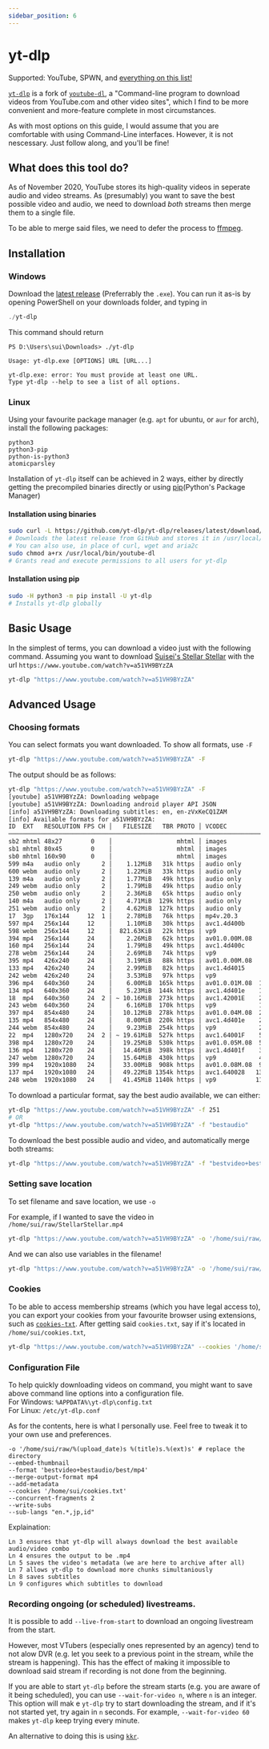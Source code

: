 ```yaml
---
sidebar_position: 6
---
```


# yt-dlp

Supported: YouTube, SPWN, and [everything on this list!](https://raw.githubusercontent.com/yt-dlp/yt-dlp/master/supportedsites.md)

[`yt-dlp`](https://github.com/yt-dlp/yt-dlp) is a fork of [`youtube-dl`](https://ytdl-org.github.io/youtube-dl/), a "Command-line program to download videos from YouTube.com and other video sites", which I find to be more convenient and more-feature complete in most circumstances.

As with most options on this guide, I would assume that you are comfortable with using Command-Line interfaces. However, it is not nescessary. Just follow along, and you'll be fine!

## What does this tool do?
As of November 2020, YouTube stores its high-quality videos in seperate audio and video streams. As (presumably) you want to save the best possible video and audio, we need to download *both* streams then merge them to a single file. 

To be able to merge said files, we need to defer the process to [ffmpeg](/docs/tools/ffmpeg/).

## Installation
### Windows 
Download the [latest release](https://github.com/yt-dlp/yt-dlp/releases) (Preferrably the `.exe`). You can run it as-is by opening PowerShell on your downloads folder, and typing in
```powershell
./yt-dlp
```
This command should return
```
PS D:\Users\sui\Downloads> ./yt-dlp

Usage: yt-dlp.exe [OPTIONS] URL [URL...]

yt-dlp.exe: error: You must provide at least one URL.
Type yt-dlp --help to see a list of all options.
```
### Linux
Using your favourite package manager (e.g. `apt` for ubuntu, or `aur` for arch), install the following packages:
```
python3
python3-pip
python-is-python3
atomicparsley
```
Installation of `yt-dlp` itself can be achieved in 2 ways, either by directly getting the precompiled binaries directly or using [pip](https://pypi.org/project/pip/ )(Python's Package Manager)

#### Installation using binaries
```bash
sudo curl -L https://github.com/yt-dlp/yt-dlp/releases/latest/download/yt-dlp -o /usr/local/bin/yt-dlp
# Downloads the latest release from GitHub and stores it in /usr/local/bin/yt-dlp
# You can also use, in place of curl, wget and aria2c
sudo chmod a+rx /usr/local/bin/youtube-dl
# Grants read and execute permissions to all users for yt-dlp
```

#### Installation using pip
```bash
sudo -H python3 -m pip install -U yt-dlp 
# Installs yt-dlp globally
```

## Basic Usage

In the simplest of terms, you can download a video just with the following command.
Assuming you want to download [Suisei's Stellar Stellar](https://www.youtube.com/watch?v=a51VH9BYzZA) with the url `https://www.youtube.com/watch?v=a51VH9BYzZA`
``` bash
yt-dlp "https://www.youtube.com/watch?v=a51VH9BYzZA"
```

## Advanced Usage
### Choosing formats
You can select formats you want downloaded. To show all formats, use `-F`
```bash
yt-dlp "https://www.youtube.com/watch?v=a51VH9BYzZA" -F
```
The output should be as follows: 
```bash
yt-dlp "https://www.youtube.com/watch?v=a51VH9BYzZA" -F                                                                          2
[youtube] a51VH9BYzZA: Downloading webpage
[youtube] a51VH9BYzZA: Downloading android player API JSON
[info] a51VH9BYzZA: Downloading subtitles: en, en-zVxKeCQ1ZAM
[info] Available formats for a51VH9BYzZA:
ID  EXT   RESOLUTION FPS CH │   FILESIZE   TBR PROTO │ VCODEC          VBR ACODEC      ABR ASR MORE INFO
──────────────────────────────────────────────────────────────────────────────────────────────────────────────────
sb2 mhtml 48x27        0    │                  mhtml │ images                                  storyboard
sb1 mhtml 80x45        0    │                  mhtml │ images                                  storyboard
sb0 mhtml 160x90       0    │                  mhtml │ images                                  storyboard
599 m4a   audio only      2 │    1.12MiB   31k https │ audio only          mp4a.40.5   31k 22k ultralow, m4a_dash
600 webm  audio only      2 │    1.22MiB   33k https │ audio only          opus        33k 48k ultralow, webm_dash
139 m4a   audio only      2 │    1.77MiB   49k https │ audio only          mp4a.40.5   49k 22k low, m4a_dash
249 webm  audio only      2 │    1.79MiB   49k https │ audio only          opus        49k 48k low, webm_dash
250 webm  audio only      2 │    2.36MiB   65k https │ audio only          opus        65k 48k low, webm_dash
140 m4a   audio only      2 │    4.71MiB  129k https │ audio only          mp4a.40.2  129k 44k medium, m4a_dash
251 webm  audio only      2 │    4.62MiB  127k https │ audio only          opus       127k 48k medium, webm_dash
17  3gp   176x144     12  1 │    2.78MiB   76k https │ mp4v.20.3       76k mp4a.40.2    0k 22k 144p
597 mp4   256x144     12    │    1.10MiB   30k https │ avc1.4d400b     30k video only          144p, mp4_dash
598 webm  256x144     12    │  821.63KiB   22k https │ vp9             22k video only          144p, webm_dash
394 mp4   256x144     24    │    2.26MiB   62k https │ av01.0.00M.08   62k video only          144p, mp4_dash
160 mp4   256x144     24    │    1.79MiB   49k https │ avc1.4d400c     49k video only          144p, mp4_dash
278 webm  256x144     24    │    2.69MiB   74k https │ vp9             74k video only          144p, webm_dash
395 mp4   426x240     24    │    3.19MiB   88k https │ av01.0.00M.08   88k video only          240p, mp4_dash
133 mp4   426x240     24    │    2.99MiB   82k https │ avc1.4d4015     82k video only          240p, mp4_dash
242 webm  426x240     24    │    3.53MiB   97k https │ vp9             97k video only          240p, webm_dash
396 mp4   640x360     24    │    6.00MiB  165k https │ av01.0.01M.08  165k video only          360p, mp4_dash
134 mp4   640x360     24    │    5.23MiB  144k https │ avc1.4d401e    144k video only          360p, mp4_dash
18  mp4   640x360     24  2 │ ~ 10.16MiB  273k https │ avc1.42001E    273k mp4a.40.2    0k 44k 360p
243 webm  640x360     24    │    6.16MiB  170k https │ vp9            170k video only          360p, webm_dash
397 mp4   854x480     24    │   10.12MiB  278k https │ av01.0.04M.08  278k video only          480p, mp4_dash
135 mp4   854x480     24    │    8.00MiB  220k https │ avc1.4d401e    220k video only          480p, mp4_dash
244 webm  854x480     24    │    9.23MiB  254k https │ vp9            254k video only          480p, webm_dash
22  mp4   1280x720    24  2 │ ~ 19.61MiB  527k https │ avc1.64001F    527k mp4a.40.2    0k 44k 720p
398 mp4   1280x720    24    │   19.25MiB  530k https │ av01.0.05M.08  530k video only          720p, mp4_dash
136 mp4   1280x720    24    │   14.46MiB  398k https │ avc1.4d401f    398k video only          720p, mp4_dash
247 webm  1280x720    24    │   15.64MiB  430k https │ vp9            430k video only          720p, webm_dash
399 mp4   1920x1080   24    │   33.00MiB  908k https │ av01.0.08M.08  908k video only          1080p, mp4_dash
137 mp4   1920x1080   24    │   49.22MiB 1354k https │ avc1.640028   1354k video only          1080p, mp4_dash
248 webm  1920x1080   24    │   41.45MiB 1140k https │ vp9           1140k video only          1080p, webm_dash
```
To download a particular format, say the best audio available, we can either:
```bash
yt-dlp "https://www.youtube.com/watch?v=a51VH9BYzZA" -f 251
# OR
yt-dlp "https://www.youtube.com/watch?v=a51VH9BYzZA" -f "bestaudio"
```

To download the best possible audio and video, and automatically merge both streams:
```bash 
yt-dlp "https://www.youtube.com/watch?v=a51VH9BYzZA" -f "bestvideo+bestaudio"
```
### Setting save location
To set filename and save location, we use `-o`

For example, if I wanted to save the video in `/home/sui/raw/StellarStellar.mp4`
```bash
yt-dlp "https://www.youtube.com/watch?v=a51VH9BYzZA" -o '/home/sui/raw/StellarStellar.mp4'
```
And we can also use variables in the filename!
```bash
yt-dlp "https://www.youtube.com/watch?v=a51VH9BYzZA" -o '/home/sui/raw/%(upload_date)s %(title)s.%(ext)s.mp4'
```

### Cookies
To be able to access membership streams (which you have legal access to), you can export your cookies from your favourite browser using extensions, such as [`cookies-txt`](https://github.com/lennonhill/cookies-txt). After getting said `cookies.txt`, say if it's located in `/home/sui/cookies.txt`, 
```bash
yt-dlp "https://www.youtube.com/watch?v=a51VH9BYzZA" --cookies '/home/sui/cookies.txt'
```

### Configuration File
To help quickly downloading videos on command, you might want to save above command line options into a configuration file. <br />
For Windows: `%APPDATA%\yt-dlp\config.txt`<br />
For Linux: `/etc/yt-dlp.conf`<br />

As for the contents, here is what I personally use. Feel free to tweak it to your own use and preferences.

```
-o '/home/sui/raw/%(upload_date)s %(title)s.%(ext)s' # replace the directory
--embed-thumbnail
--format 'bestvideo+bestaudio/best/mp4'
--merge-output-format mp4
--add-metadata
--cookies '/home/sui/cookies.txt'
--concurrent-fragments 2
--write-subs       
--sub-langs "en.*,jp,id"
```
Explaination: <br />
```
Ln 3 ensures that yt-dlp will always download the best available audio/video combo
Ln 4 ensures the output to be .mp4
Ln 5 saves the video's metadata (we are here to archive after all)
Ln 7 allows yt-dlp to download more chunks simultaniously
Ln 8 saves subtitles
Ln 9 configures which subtitles to download
```

### Recording ongoing (or scheduled) livestreams.
It is possible to add `--live-from-start` to download an ongoing livestream from the start.

However, most VTubers (especially ones represented by an agency) tend to not alow DVR (e.g. let you seek to a previous point in the stream, while the stream is happening). This has the effect of making it impossible to download said stream if recording is not done from the beginning.

If you are able to start `yt-dlp` before the stream starts (e.g. you are aware of it being scheduled), you can use `--wait-for-video n`, where `n` is an integer. This option will mak e `yt-dlp` try to start downloading the stream, and if it's not started yet, try again in `n` seconds. For example, `--wait-for-video 60` makes `yt-dlp` keep trying every minute.

An alternative to doing this is using [`kkr`](/docs/tools/kkr/).
